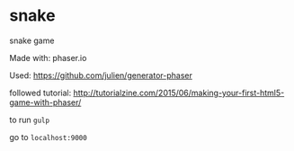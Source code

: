 # snake
snake game

Made with: phaser.io

Used: https://github.com/julien/generator-phaser

followed tutorial: http://tutorialzine.com/2015/06/making-your-first-html5-game-with-phaser/

to run `gulp`

go to `localhost:9000`
